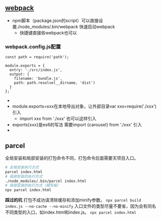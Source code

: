 ## [webpack](https://segmentfault.com/a/1190000006178770#articleHeader2)
- npm脚本（package.json的script）可以直接设置./node_modules/.bin/webpack 快速启动webpack
    - 快捷键直接些webpack也可以
### webpack.config.js配置
```
const path = require('path');

module.exports = {
  entry: './src/index.js',
  output: {
    filename: 'bundle.js',
    path: path.resolve(__dirname, 'dist')
  }
};
```
-  
- module.exports=xxx在本地导出对象，让外部目录var xxx=require('./xxx')引入
    - import xxx from './xxx'   也可以这样引入
- exports{xxx}是es6的写法 需要import {carousel} from './xxx' 引入 
- 

## parcel
全局安装和局部安装的打包命令不同，打包命令后面需要天项目入口。
```bash
# 全局安装执行方式
parcel index.html
# 局部安装的执行方式
./node_modules/.bin/parcel index.html
# 局部安装的执行方式（缩写版）
npx parcel index.html
```

**踩过的坑**
打包不成功请清除缓存和添加minify参数。
`npx parcel build index.js --no-cache --no-minify`
入口文件的类型尽量不要省，因为会有同名不同类型的入口，如index.html和index.js。
`npx parcel index.html`